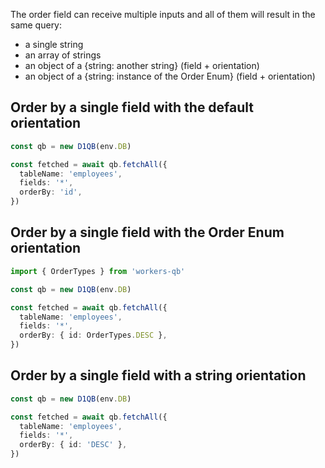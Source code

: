 The order field can receive multiple inputs and all of them will result in the same query:

- a single string
- an array of strings
- an object of a {string: another string} (field + orientation)
- an object of a {string: instance of the Order Enum} (field + orientation)

## Order by a single field with the default orientation

```ts
const qb = new D1QB(env.DB)

const fetched = await qb.fetchAll({
  tableName: 'employees',
  fields: '*',
  orderBy: 'id',
})
```

## Order by a single field with the Order Enum orientation

```ts
import { OrderTypes } from 'workers-qb'

const qb = new D1QB(env.DB)

const fetched = await qb.fetchAll({
  tableName: 'employees',
  fields: '*',
  orderBy: { id: OrderTypes.DESC },
})
```

## Order by a single field with a string orientation

```ts
const qb = new D1QB(env.DB)

const fetched = await qb.fetchAll({
  tableName: 'employees',
  fields: '*',
  orderBy: { id: 'DESC' },
})
```
